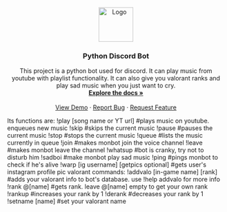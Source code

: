<br />
<p align="center">
  <a href="https://github.com/github_username/repo_name">
    <img src="images/logo.png" alt="Logo" width="80" height="80">
  </a>

  <h3 align="center">Python Discord Bot</h3>

  <p align="center">
    This project is a python bot used for discord. It can play music from youtube with playlist functionality. It can also give you valorant ranks and play sad music when you just want to cry.
    <br />
    <a href="https://github.com/github_username/repo_name"><strong>Explore the docs »</strong></a>
    <br />
    <br />
    <a href="https://github.com/github_username/repo_name">View Demo</a>
    ·
    <a href="https://github.com/github_username/repo_name/issues">Report Bug</a>
    ·
    <a href="https://github.com/github_username/repo_name/issues">Request Feature</a>
  </p>
</p>

Its functions are:
         !play [song name or YT url]              #plays music on youtube. enqueues new music
         !skip                                    #skips the current music
         !pause                                   #pauses the current music
         !stop                                    #stops the current music
         !queue                                   #lists the music currently in queue
         !join                                    #makes monbot join the voice channel
         !leave                                   #makes monbot leave the channel
         !whatsup                                 #bot is cranky, try not to disturb him
         !sadboi                                  #make monbot play sad music
         !ping                                    #pings monbot to check if he's alive
         !warp [ig username] [getpics optional]   #gets user's instagram profile pic
    valorant commands:
         !addvalo [in-game name] [rank]   #adds your valorant info to bot's database. use !help addvalo for more info
         !rank @[name]                    #gets rank. leave @[name] empty to get your own rank
         !rankup                          #increases your rank by 1
         !derank                          #decreases your rank by 1
         !setname [name]                  #set your valorant name
